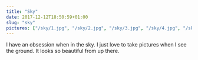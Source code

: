 ```yaml
---
title: "Sky"
date: 2017-12-12T18:50:59+01:00
slug: "sky"
pictures: ["/sky/1.jpg", "/sky/2.jpg", "/sky/3.jpg", "/sky/4.jpg", "/sky/5.jpg", "/sky/6.jpg", "/sky/7.jpg"]
---
```


I have an obsession when in the sky.
I just love to take pictures when I see the ground.
It looks so beautiful from up there.
